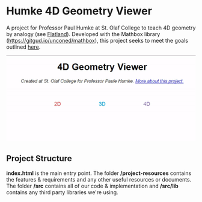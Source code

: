 # Humke 4D Geometry Viewer
A project for Professor Paul Humke at St. Olaf College to teach 4D geometry by analogy (see [Flatland](https://en.wikipedia.org/wiki/Flatland)). Developed with the Mathbox library (https://gitgud.io/unconed/mathbox), this project seeks to meet the goals outlined [here](project-resources/SoftwareProject2017.pdf).

![title_screen](media/title_screen.gif)

## Project Structure

**index.html** is the main entry point. The folder **/project-resources** contains the features & requirements and any other useful resources or documents. The folder **/src** contains all of our code & implementation and **/src/lib** contains any third party libraries we're using. 

